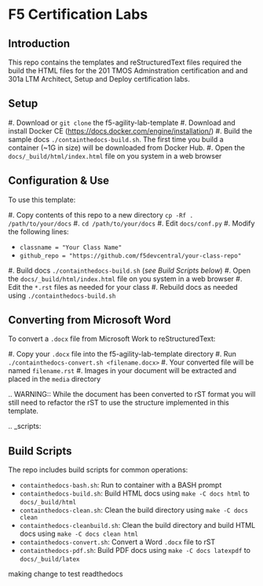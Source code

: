 F5 Certification Labs
=====================

Introduction
------------

This repo contains the templates and reStructuredText files required the build the HTML files for the 201 TMOS Adminstration certification and and 301a LTM Architect, Setup and Deploy certification labs.  

Setup
-----

#. Download or ``git clone`` the f5-agility-lab-template
#. Download and install Docker CE (https://docs.docker.com/engine/installation/)
#. Build the sample docs ``./containthedocs-build.sh``. The first time you build
   a container (~1G in size) will be downloaded from Docker Hub.
#. Open the ``docs/_build/html/index.html`` file on you system in a web browser

Configuration & Use
-------------------

To use this template:

#. Copy contents of this repo to a new directory ``cp -Rf . /path/to/your/docs``
#. ``cd /path/to/your/docs``
#. Edit ``docs/conf.py``
#. Modify the following lines:

   - ``classname = "Your Class Name"``
   - ``github_repo = "https://github.com/f5devcentral/your-class-repo"``

#. Build docs ``./containthedocs-build.sh`` (*see Build Scripts below*)
#. Open the ``docs/_build/html/index.html`` file on you system in a web browser
#. Edit the ``*.rst`` files as needed for your class
#. Rebuild docs as needed using ``./containthedocs-build.sh``

Converting from Microsoft Word
------------------------------

To convert a ``.docx`` file from Microsoft Work to reStructuredText:

#. Copy your ``.docx`` file into the f5-agility-lab-template directory
#. Run ``./containthedocs-convert.sh <filename.docx>``
#. Your converted file will be named ``filename.rst``
#. Images in your document will be extracted and placed in the ``media``
   directory

.. WARNING:: While the document has been converted to rST format you will still
   need to refactor the rST to use the structure implemented in this template.

.. _scripts:

Build Scripts
-------------

The repo includes build scripts for common operations:

- ``containthedocs-bash.sh``: Run to container with a BASH prompt
- ``containthedocs-build.sh``: Build HTML docs using ``make -C docs html`` to
  ``docs/_build/html``
- ``containthedocs-clean.sh``: Clean the build directory using
  ``make -C docs clean``
- ``containthedocs-cleanbuild.sh``: Clean the build directory and build HTML
  docs using ``make -C docs clean html``
- ``containthedocs-convert.sh``: Convert a Word ``.docx`` file to rST
- ``containthedocs-pdf.sh``: Build PDF docs using ``make -C docs latexpdf`` to
  ``docs/_build/latex``

making change to test readthedocs
